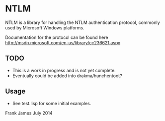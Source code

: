 
NTLM
========

NTLM is a library for handling the NTLM authentication protocol, commonly used by Microsoft Windows platforms.

Documentation for the protocol can be found here http://msdn.microsoft.com/en-us/library/cc236621.aspx


TODO
--------

* This is a work in progress and is not yet complete. 
* Eventually could be added into drakma/hunchentoot?


Usage
---------

* See test.lisp for some initial examples.



Frank James
July 2014

